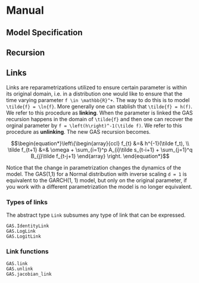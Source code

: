 # Manual

## Model Specification

## Recursion

## Links

Links are reparametrizations utilized to ensure certain parameter is within its original domain, i.e. in a distribution one would like to ensure that the time varying parameter ``f \in \mathbb{R}^+``. The way to do this is to model ``\tilde{f} = \ln{f}``. More generally one can stablish that ``\tilde{f} = h(f)``. We refer to this procedure as **linking**. When the parameter is linked the GAS recursion happens in the domain of ``\tilde{f}`` and then one can recover the orginal parameter by ``f = \left(h\right)^-1(\tilde f)``. We refer to this procedure as **unlinking**. The new GAS recursion becomes.

```math
\begin{equation*}\left\{\begin{array}{ccl}
    f_{t} &=& h^{-1}(\tilde f_t), \\
    \tilde f_{t+1} &=& \omega + \sum_{i=1}^p A_{i}\tilde s_{t-i+1} + \sum_{j=1}^q B_{j}\tilde f_{t-j+1}
    \end{array}
    \right.
\end{equation*}
```

Notice that the change in parametrization changes the dynamics of the model. The GAS(1,1) for a Normal distribution with inverse scaling ``d = 1`` is equivalent to the GARCH(1, 1) model, but only on the original parameter, if you work with a different parametrization the model is no longer equivalent.


### Types of links

The abstract type `Link` subsumes any type of link that can be expressed.

```@docs
GAS.IdentityLink
GAS.LogLink
GAS.LogitLink
```

### Link functions

```@docs
GAS.link
GAS.unlink
GAS.jacobian_link
```

